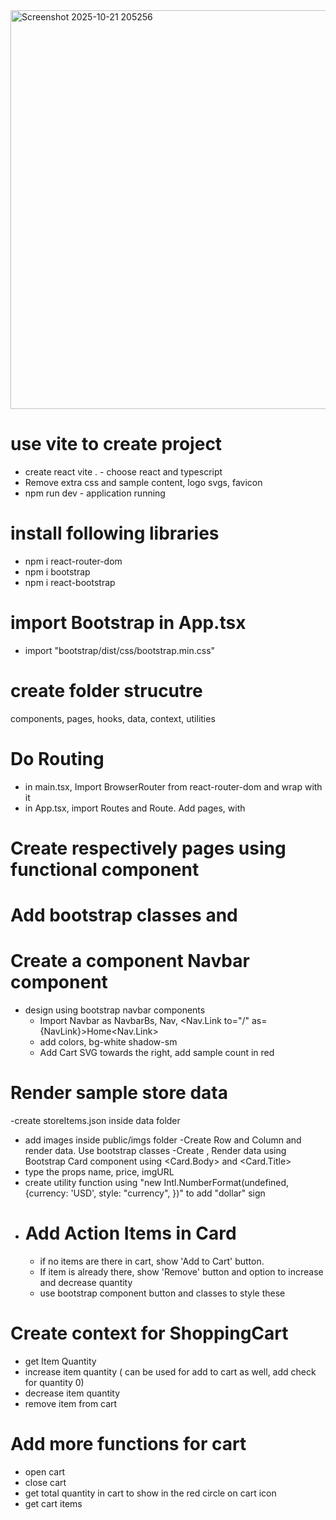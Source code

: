 <img width="1345" height="638" alt="Screenshot 2025-10-21 205256" src="https://github.com/user-attachments/assets/7e40ce70-d4d9-4aeb-9abe-e944adade7bc" />

# use vite to create project

- create react vite . - choose react and typescript
- Remove extra css and sample content, logo svgs, favicon
- npm run dev - application running

# install following libraries

- npm i react-router-dom
- npm i bootstrap
- npm i react-bootstrap

# import Bootstrap in App.tsx

- import "bootstrap/dist/css/bootstrap.min.css"

# create folder strucutre

components, pages, hooks, data, context, utilities

# Do Routing

- in main.tsx, Import BrowserRouter from react-router-dom and wrap <App> with it
- in App.tsx, import Routes and Route. Add pages, with <Route path="/" element={Home}>

# Create respectively pages using functional component

# Add bootstrap classes and <Container>

# Create a component Navbar component

- design using bootstrap navbar components
  - Import Navbar as NavbarBs, Nav, <Nav.Link to="/" as={NavLink}>Home<Nav.Link>
  - add colors, bg-white shadow-sm
  - Add Cart SVG towards the right, add sample count in red

# Render sample store data

-create storeItems.json inside data folder

- add images inside public/imgs folder
  -Create Row and Column and render data. Use bootstrap classes
  -Create <StoreItem>, Render data using Bootstrap Card component using <Card.Body> and <Card.Title>
- type the props name, price, imgURL
- create utility function using "new Intl.NumberFormat(undefined, {currency: 'USD', style: "currency", })" to add "dollar" sign
- # Add Action Items in Card
  - if no items are there in cart, show 'Add to Cart' button.
  - If item is already there, show 'Remove' button and option to increase and decrease quantity
  - use bootstrap component button and classes to style these

# Create context for ShoppingCart

- get Item Quantity
- increase item quantity ( can be used for add to cart as well, add check for quantity 0)
- decrease item quantity
- remove item from cart

# Add more functions for cart

- open cart
- close cart
- get total quantity in cart to show in the red circle on cart icon
- get cart items
